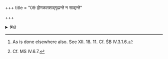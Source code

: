 +++
title = "09 द्रोणकलशाद्गृह्यन्ते न साद्यन्ते"

+++

<details><summary>थिते</summary>

9. These are taken from the Droṇakalaśa.[^1] They are not deposited.[^2]   

[^1]: As is done elsewhere also. See XII. 18. 11. Cf. ŚB IV.3.1.6.  

[^2]: Cf. MS IV.6.7.  
</details>
